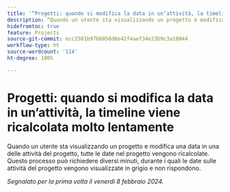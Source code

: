 ```yaml
---
title: '“Progetti: quando si modifica la data in un’attività, la timeline viene ricalcolata molto lentamente”'
description: “Quando un utente sta visualizzando un progetto e modifica una data in una delle attività del progetto, tutte le date nel progetto vengono ricalcolate. Questo processo può richiedere diversi minuti, durante i quali le date sulle attività del progetto vengono visualizzate in grigio e non rispondono.”
hidefromtoc: true
feature: Projects
source-git-commit: ecc2501b97b6050d8e42f4aef34e23b9c3a10044
workflow-type: ht
source-wordcount: '114'
ht-degree: 100%

---
```



# Progetti: quando si modifica la data in un’attività, la timeline viene ricalcolata molto lentamente

Quando un utente sta visualizzando un progetto e modifica una data in una delle attività del progetto, tutte le date nel progetto vengono ricalcolate. Questo processo può richiedere diversi minuti, durante i quali le date sulle attività del progetto vengono visualizzate in grigio e non rispondono.

_Segnalato per la prima volta il venerdì 8 febbraio 2024._
